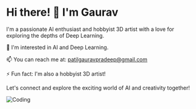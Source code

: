 # Hi there! 👋 I'm Gaurav

I'm a passionate AI enthusiast and hobbyist 3D artist with a love for exploring the depths of Deep Learning.

👀 I'm interested in AI and Deep Learning.

📫 You can reach me at: patilgauravpradeep@gmail.com

⚡ Fun fact: I'm also a hobbyist 3D artist!

Let's connect and explore the exciting world of AI and creativity together!

![Coding](https://media.giphy.com/media/13HgwGsXF0aiGY/giphy.gif)




<!---
Gauravpatil-8/Gauravpatil-8 is a ✨ special ✨ repository because its `README.md` (this file) appears on your GitHub profile.
You can click the Preview link to take a look at your changes.
--->
